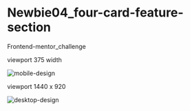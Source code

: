 # Newbie04_four-card-feature-section
Frontend-mentor_challenge

viewport 375 width

![mobile-design](https://user-images.githubusercontent.com/63480084/111646571-86dd3480-87e0-11eb-8ede-5d424243228f.jpg)

viewport 1440 x 920

![desktop-design](https://user-images.githubusercontent.com/63480084/111647109-f81ce780-87e0-11eb-82e0-c70ff35edb47.jpg)
